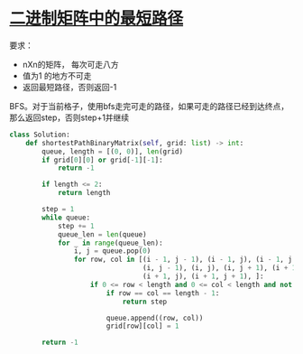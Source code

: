 # [二进制矩阵中的最短路径](https://leetcode-cn.com/problems/shortest-path-in-binary-matrix/)

要求：

* nXn的矩阵， 每次可走八方
* 值为1 的地方不可走
* 返回最短路径，否则返回-1

BFS。对于当前格子，使用bfs走完可走的路径，如果可走的路径已经到达终点，那么返回step，否则step+1并继续
```python
class Solution:
    def shortestPathBinaryMatrix(self, grid: list) -> int:
        queue, length = [(0, 0)], len(grid)
        if grid[0][0] or grid[-1][-1]:
            return -1

        if length <= 2:
            return length

        step = 1
        while queue:
            step += 1
            queue_len = len(queue)
            for _ in range(queue_len):
                i, j = queue.pop(0)
                for row, col in [(i - 1, j - 1), (i - 1, j), (i - 1, j + 1),
                                 (i, j - 1), (i, j), (i, j + 1), (i + 1, j - 1),
                                 (i + 1, j), (i + 1, j + 1), ]:
                    if 0 <= row < length and 0 <= col < length and not grid[row][col]:
                        if row == col == length - 1:
                            return step

                        queue.append((row, col))
                        grid[row][col] = 1

        return -1
```
